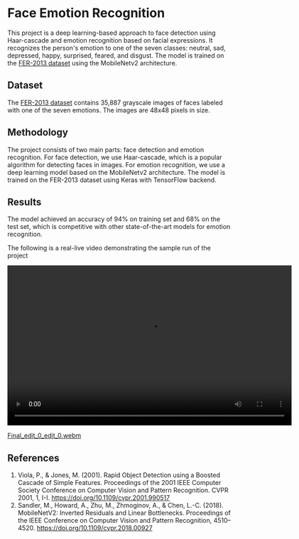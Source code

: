 # Face Emotion Recognition
This project is a deep learning-based approach to face detection using Haar-cascade and emotion recognition based on facial expressions. It recognizes the person's emotion to one of the seven classes: neutral, sad, depressed, happy, surprised, feared, and disgust. The model is trained on the 
[FER-2013 dataset](https://www.kaggle.com/deadskull7/fer2013) using the MobileNetv2 architecture.

## Dataset
The [FER-2013 dataset](https://www.kaggle.com/deadskull7/fer2013) contains 35,887 grayscale images of faces labeled with one of the seven emotions. The images are 48x48 pixels in size.

## Methodology

The project consists of two main parts: face detection and emotion recognition. For face detection, we use Haar-cascade, which is a popular algorithm for detecting faces in images. For emotion recognition, we use a deep learning model based on the MobileNetv2 architecture. The model is trained on the FER-2013 dataset using Keras with TensorFlow backend.

## Results

The model achieved an accuracy of 94% on training set and 68% on the test set, which is competitive with other state-of-the-art models for emotion recognition.

The following is a real-live video demonstrating the sample run of the project

<video width="640" height="360" controls autoplay loop>
  <source src="Final_edit_final.mp4">
</video>

[Final_edit_0_edit_0.webm](https://user-images.githubusercontent.com/63152481/220413757-3111d3d8-3fa3-4f5c-b767-ceff5038fdc1.webm)


## References

1. Viola, P., & Jones, M. (2001). Rapid Object Detection using a Boosted Cascade of Simple Features. Proceedings of the 2001 IEEE Computer Society Conference on Computer Vision and Pattern Recognition. CVPR 2001, 1, I-I. https://doi.org/10.1109/cvpr.2001.990517
2. Sandler, M., Howard, A., Zhu, M., Zhmoginov, A., & Chen, L.-C. (2018). MobileNetV2: Inverted Residuals and Linear Bottlenecks. Proceedings of the IEEE Conference on Computer Vision and Pattern Recognition, 4510–4520. https://doi.org/10.1109/cvpr.2018.00927
